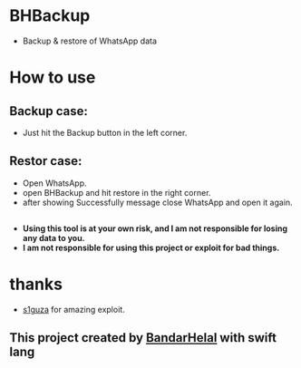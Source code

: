 # BHBackup
- Backup &amp; restore of WhatsApp data

# How to use
## Backup case:
  - Just hit the Backup button in the left corner.
## Restor case:
  - Open WhatsApp.
  - open BHBackup and hit restore in the right corner.
  - after showing Successfully message close WhatsApp and open it again.
 
 ##
 - **Using this tool is at your own risk, and I am not responsible for losing any data to you.**
 - **I am not responsible for using this project or exploit for bad things.**
 ##
 
 # thanks
 - [s1guza](https://twitter.com/s1guza) for amazing exploit.
 
 ## This project created by [BandarHelal](https://twitter.com/BandarHL) with swift lang

